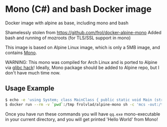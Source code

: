 Mono (C#) and bash Docker image
======================
Docker image with alpine as base, including mono and bash

Shamelessly stolen from https://github.com/frol/docker-alpine-mono
Added bash and running of mozroots (for TLS/SSL support in mono)

This image is based on Alpine Linux image, which is only a 5MB image, and contains
[Mono](http://www.mono-project.com/).

WARNING: This mono was compiled for Arch Linux and is ported to Alpine via
[glibc hack](https://github.com/gliderlabs/docker-alpine/issues/11)! Ideally,
Mono package should be added to Alpine repo, but I don't have much time now.


Usage Example
-------------

```bash
$ echo -e 'using System; class MainClass { public static void Main (string[] args) { Console.WriteLine ("Hello World"); } }' > qq.mono
$ docker run --rm -v `pwd`:/tmp frolvlad/alpine-mono sh -c 'mcs -out:/tmp/qq.exe /tmp/qq.mono && mono /tmp/qq.exe'
```

Once you have run these commands you will have `qq.exe` mono-executable in your
current directory, and you will get printed 'Hello World' from Mono!
